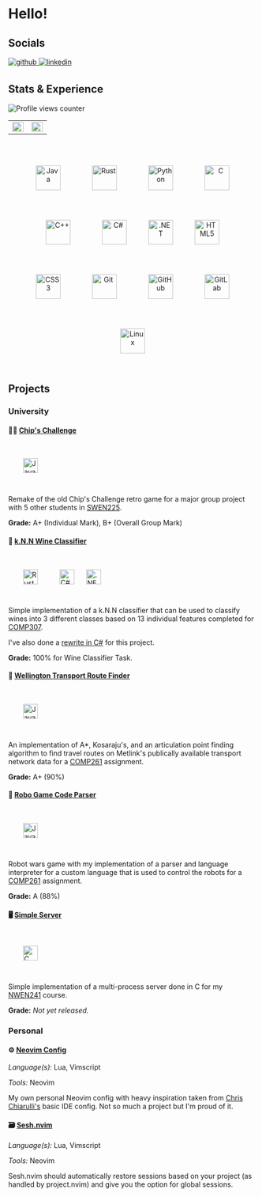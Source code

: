 # Hello!
## Socials
<a href="https://github.com/NiamhFerns" target="_blank">
<img src=https://img.shields.io/badge/github-%2324292e.svg?&style=for-the-badge&logo=github&logoColor=white alt=github style="margin-bottom: 5px;" />
</a>
<a href="https://www.linkedin.com/in/niamhferns/" target="_blank">
<img src=https://img.shields.io/badge/linkedin-%231E77B5.svg?&style=for-the-badge&logo=linkedin&logoColor=white alt=linkedin style="margin-bottom: 5px;" />
</a>

## Stats & Experience

![Profile views counter](https://komarev.com/ghpvc/?username=NiamhFerns&&style=flat-square)  

<table><tr><td valign="top" width="50%">

<img src="https://github-readme-stats.vercel.app/api?username=NiamhFerns&show_icons=true&count_private=true&include_all_commits&hide_border=true&theme=synthwave" align="left" style="width: 100%" />

</td><td valign="top" width="50%">

<img src="https://github-readme-stats.vercel.app/api/top-langs/?username=NiamhFerns&hide_border=true&layout=compact&theme=synthwave" align="left" style="width: 100%" />

</td></tr></table>  

<br/>

<div align="center">
<img style="margin: 30px" src="https://profilinator.rishav.dev/skills-assets/java-original-wordmark.svg" alt="Java" height="50" />  
<img style="margin: 30px" src="https://profilinator.rishav.dev/skills-assets/rust-plain.svg" alt="Rust" height="50" />
<img style="margin: 30px" src="https://profilinator.rishav.dev/skills-assets/python-original.svg" alt="Python" height="50" />
<img style="margin: 30px" src="https://profilinator.rishav.dev/skills-assets/c-original.svg" alt="C" height="50" />
<img style="margin: 30px" src="https://profilinator.rishav.dev/skills-assets/cplusplus-original.svg" alt="C++" height="50" />  
<img style="margin: 30px" src="https://profilinator.rishav.dev/skills-assets/csharp-original.svg" alt="C#" height="50" />
<img style="margin: 10px" src="https://profilinator.rishav.dev/skills-assets/dot-net-original-wordmark.svg" alt=".NET" height="50" /> 
<img style="margin: 30px" src="https://profilinator.rishav.dev/skills-assets/html5-original-wordmark.svg" alt="HTML5" height="50" />  
<img style="margin: 30px" src="https://profilinator.rishav.dev/skills-assets/css3-original-wordmark.svg" alt="CSS3" height="50" />  
<img style="margin: 30px" src="https://profilinator.rishav.dev/skills-assets/git-scm-icon.svg" alt="Git" height="50" />  
<img style="margin: 30px" src="https://github.githubassets.com/images/modules/logos_page/GitHub-Mark.png" alt="GitHub" height="50" />
<img style="margin: 30px" src="https://profilinator.rishav.dev/skills-assets/gitlab.svg" alt="GitLab" height="50" />
<img style="margin: 30px" src="https://profilinator.rishav.dev/skills-assets/linux-original.svg" alt="Linux" height="50" />
</div> 

## Projects
### University
#### 🙍‍♂️ [Chip's Challenge](https://github.com/NiamhFerns/course-work/tree/all/SWEN-225/chips_challenge)
<div align="left">  
<img style="margin: 30px" src="https://profilinator.rishav.dev/skills-assets/java-original-wordmark.svg" alt="Java" height="30" />  
</div> 

Remake of the old Chip's Challenge retro game for a major group project with 5 other students in [SWEN225](https://www.wgtn.ac.nz/courses/swen/225/2022/offering?crn=30043).

**Grade:** A+ (Individual Mark), B+ (Overall Group Mark)

#### 🍷 [k.N.N Wine Classifier](https://github.com/NiamhFerns/course-work/tree/all/COMP-307/assignment-1/wine_classifier)
<div align="left">  
<img style="margin: 30px" src="https://profilinator.rishav.dev/skills-assets/rust-plain.svg" alt="Rust" height="30" />
<img style="margin: 10px" src="https://profilinator.rishav.dev/skills-assets/csharp-original.svg" alt="C#" height="30" />
<img style="margin: 10px" src="https://profilinator.rishav.dev/skills-assets/dot-net-original-wordmark.svg" alt=".NET" height="30" /> 
</div>


Simple implementation of a k.N.N classifier that can be used to classify wines into 3 different classes based on 13 individual features completed for [COMP307](https://www.wgtn.ac.nz/courses/comp/307/2023/offering?crn=968).

I've also done a [rewrite in C#](https://github.com/NiamhFerns/wine-sharpifier) for this project.

**Grade:** 100% for Wine Classifier Task.

#### 🚌 [Wellington Transport Route Finder](https://github.com/NiamhFerns/course-work/tree/all/COMP-261/WellingtonTransport)
<div align="left">  
<img style="margin: 30px" src="https://profilinator.rishav.dev/skills-assets/java-original-wordmark.svg" alt="Java" height="30" />  
</div> 

An implementation of A*, Kosaraju's, and an articulation point finding algorithm to find travel routes on Metlink's publically available transport network data for a [COMP261](https://www.wgtn.ac.nz/courses/comp/261/2023/offering?crn=18314) assignment.

**Grade:** A+ (90%) 

#### 🤖 [Robo Game Code Parser](https://github.com/NiamhFerns/course-work/tree/all/COMP-261/RoboGame)
<div align="lefpt">  
<img style="margin: 30px" src="https://profilinator.rishav.dev/skills-assets/java-original-wordmark.svg" alt="Java" height="30" />  
</div> 

Robot wars game with my implementation of a parser and language interpreter for a custom language that is used to control the robots for a [COMP261](https://www.wgtn.ac.nz/courses/comp/261/2023/offering?crn=18314) assignment.

**Grade:** A (88%)

#### 🖥️ [Simple Server](https://github.com/NiamhFerns/course-work/tree/all/NWEN-241/assignment-3)
<div align="left">  
<img style="margin: 30px" src="https://profilinator.rishav.dev/skills-assets/c-original.svg" alt="C" height="30" />  
</div> 

Simple implementation of a multi-process server done in C for my [NWEN241](https://www.wgtn.ac.nz/courses/nwen/241/2023/offering?crn=18315) course.

**Grade:** *Not yet released.*

### Personal
#### ⚙️ [Neovim Config](https://github.com/NiamhFerns/Nekovim)
*Language(s):* Lua, Vimscript

*Tools:* Neovim

My own personal Neovim config with heavy inspiration taken from [Chris Chiarulli's](https://github.com/ChristianChiarulli) basic IDE config. Not so much a project but I'm proud of it.

#### 🗃️ [Sesh.nvim](https://github.com/NiamhFerns/sesh.nvim)
*Language(s):* Lua, Vimscript

*Tools:* Neovim

Sesh.nvim should automatically restore sessions based on your project (as handled by project.nvim) and give you the option for global sessions. 
